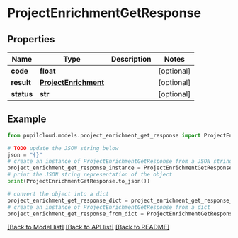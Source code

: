 # ProjectEnrichmentGetResponse


## Properties

Name | Type | Description | Notes
------------ | ------------- | ------------- | -------------
**code** | **float** |  | [optional] 
**result** | [**ProjectEnrichment**](ProjectEnrichment.md) |  | [optional] 
**status** | **str** |  | [optional] 

## Example

```python
from pupilcloud.models.project_enrichment_get_response import ProjectEnrichmentGetResponse

# TODO update the JSON string below
json = "{}"
# create an instance of ProjectEnrichmentGetResponse from a JSON string
project_enrichment_get_response_instance = ProjectEnrichmentGetResponse.from_json(json)
# print the JSON string representation of the object
print(ProjectEnrichmentGetResponse.to_json())

# convert the object into a dict
project_enrichment_get_response_dict = project_enrichment_get_response_instance.to_dict()
# create an instance of ProjectEnrichmentGetResponse from a dict
project_enrichment_get_response_from_dict = ProjectEnrichmentGetResponse.from_dict(project_enrichment_get_response_dict)
```
[[Back to Model list]](../README.md#documentation-for-models) [[Back to API list]](../README.md#documentation-for-api-endpoints) [[Back to README]](../README.md)


